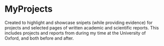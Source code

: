 # MyProjects

Created to highlight and showcase snipets (while providing evidence) for projects and selected pages of written academic and scientific reports. This includes projects and reports from during my time at the University of Oxford, and both before and after.
